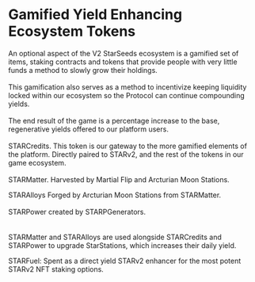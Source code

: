 # Gamified Yield Enhancing Ecosystem Tokens

An optional aspect of the V2 StarSeeds ecosystem is a gamified set of items, staking contracts and tokens that provide people with very little funds a method to slowly grow their holdings. \
\
This gamification also serves as a method to incentivize keeping liquidity locked within our ecosystem so the Protocol can continue compounding yields. \
\
The end result of the game is a percentage increase to the base, regenerative yields offered to our platform users. \
\
STARCredits. This token is our gateway to the more gamified elements of the platform. Directly paired to STARv2, and the rest of the tokens in our game ecosystem.\
\
STARMatter. Harvested by Martial Flip and Arcturian Moon Stations.&#x20;

STARAlloys Forged by Arcturian Moon Stations from STARMatter.\
\
STARPower created by STARPGenerators.\
\
\
STARMatter and STARAlloys are used alongside STARCredits and STARPower to upgrade StarStations, which increases their daily yield.&#x20;

STARFuel: Spent as a direct yield STARv2 enhancer for the most potent STARv2 NFT staking options.&#x20;
